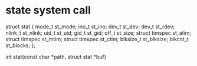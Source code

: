 # state system call 

struct stat
{
  mode_t         st_mode;
  ino_t          st_ino;
  dev_t          st_dev;
  dev_t          st_rdev;
  nlink_t        st_nlink;
  uid_t          st_uid;
  gid_t          st_gid;
  off_t          st_size;
  struct timspec st_atim;
  struct timspec st_mtim;
  struct timspec st_ctim;
  blksize_t      st_blksize;
  blkcnt_t       st_blocks;
};

int stat(const char *path, struct stat *buf)

